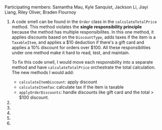 Participating members: Samantha Mau, Kyle Sanquist, Jackson Li, Jiayi Liang, Riley Oliver, Braden Flournoy


1. A code smell can be found in the `Order` class in the `calculateTotalPrice` method. This method violates the **single responsibility principle** because the method has multiple responsibilites. In this one method, it applies discounts based on the `DiscountType`, adds taxes if the item is a `TaxableItem`, and applies a $10 deduction if there's a gift card and applies a 10% discount for orders over $100. All these responsiblities under one method make it hard to read, test, and maintain. 

    To fix this code smell, I would move each responsbility into a separate method and have `calculateTotalPrice` orchestrate the total calculation. The new methods I would add: 
    - `calculateItemDiscount`: apply discount 
    - `calculateItemTax`: calculate tax if the item is taxable
    -  `applyOrderDiscounts`: handle discounts like gift card and the total > $100 discount. 


2. 
3. 
4. 
5. 
6. 



